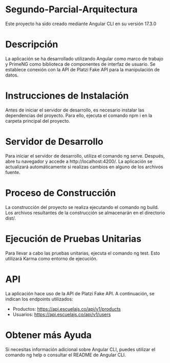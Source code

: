 # Segundo-Parcial-Arquitectura

Este proyecto ha sido creado mediante Angular CLI en su versión 17.3.0

# Descripción

La aplicación se ha desarrollado utilizando Angular como marco de trabajo y PrimeNG como biblioteca de componentes de interfaz de usuario. Se establece conexión con la API de Platzi Fake API para la manipulación de datos.

# Instrucciones de Instalación

Antes de iniciar el servidor de desarrollo, es necesario instalar las dependencias del proyecto. Para ello, ejecuta el comando npm i en la carpeta principal del proyecto.

# Servidor de Desarrollo

Para iniciar el servidor de desarrollo, utiliza el comando ng serve. Después, abre tu navegador y accede a http://localhost:4200/. La aplicación se actualizará automáticamente si realizas cambios en alguno de los archivos fuente.

# Proceso de Construcción

La construcción del proyecto se realiza ejecutando el comando ng build. Los archivos resultantes de la construcción se almacenarán en el directorio dist/.

# Ejecución de Pruebas Unitarias

Para llevar a cabo las pruebas unitarias, ejecuta el comando ng test. Esto utilizará Karma como entorno de ejecución.

# API

La aplicación hace uso de la API de Platzi Fake API. A continuación, se indican los endpoints utilizados:

- Productos: https://api.escuelajs.co/api/v1/products
- Usuarios: https://api.escuelajs.co/api/v1/users

# Obtener más Ayuda

Si necesitas información adicional sobre Angular CLI, puedes utilizar el comando ng help o consultar el README de Angular CLI.
